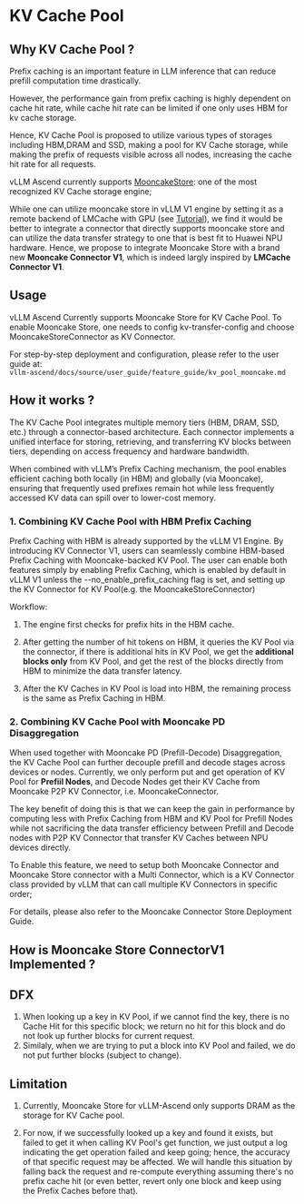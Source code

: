 # KV Cache Pool

## Why KV Cache Pool ?

Prefix caching is an important feature in LLM inference that can reduce prefill computation time drastically.

However, the performance gain from prefix caching is highly dependent on cache hit rate, while cache hit rate can be limited if one only uses HBM for kv cache storage.

Hence, KV Cache Pool is proposed to utilize various types of storages including HBM,DRAM and SSD, making a pool for KV Cache storage, while making the prefix of requests visible across all nodes, increasing the cache hit rate for all requests.

vLLM Ascend currently supports [MooncakeStore](https://github.com/kvcache-ai/Mooncake): one of the most recognized KV Cache storage engine;

While one can utilize mooncake store in vLLM V1 engine by setting it as a remote backend of LMCache with GPU (see [Tutorial](https://github.com/LMCache/LMCache/blob/dev/examples/kv_cache_reuse/remote_backends/mooncakestore/README.md)), we find it would be better to integrate a connector that directly supports mooncake store and can utilize the data transfer strategy to one that is best fit to Huawei NPU hardware. Hence, we propose to integrate Mooncake Store with a brand new **Mooncake Connector V1**, which is indeed largly inspired by **LMCache Connector V1**.

## Usage

vLLM Ascend Currently supports Mooncake Store for KV Cache Pool. To enable Mooncake Store, one needs to config kv-transfer-config and choose MooncakeStoreConnector as KV Connector.

For step-by-step deployment and configuration, please refer to the user guide at:  
`vllm-ascend/docs/source/user_guide/feature_guide/kv_pool_mooncake.md`

## How it works ?
The KV Cache Pool integrates multiple memory tiers (HBM, DRAM, SSD, etc.) through a connector-based architecture. Each connector implements a unified interface for storing, retrieving, and transferring KV blocks between tiers, depending on access frequency and hardware bandwidth.

When combined with vLLM’s Prefix Caching mechanism, the pool enables efficient caching both locally (in HBM) and globally (via Mooncake), ensuring that frequently used prefixes remain hot while less frequently accessed KV data can spill over to lower-cost memory.

### 1. Combining KV Cache Pool with HBM Prefix Caching
Prefix Caching with HBM is already supported by the vLLM V1 Engine.
By introducing KV Connector V1, users can seamlessly combine HBM-based Prefix Caching with Mooncake-backed KV Pool. The user can enable both features simply by enabling Prefix Caching, which is enabled by default in vLLM V1 unless the --no_enable_prefix_caching flag is set, and setting up the KV Connector for KV Pool(e.g. the MooncakeStoreConnector)

Workflow:

1. The engine first checks for prefix hits in the HBM cache.

2. After getting the number of hit tokens on HBM, it queries the KV Pool via the connector, if there is additional hits in KV Pool, we get the **additional blocks only** from KV Pool, and get the rest of the blocks directly from HBM to minimize the data transfer latency.

3. After the KV Caches in KV Pool is load into HBM, the remaining process is the same as Prefix Caching in HBM.

### 2. Combining KV Cache Pool with Mooncake PD Disaggregation

When used together with Mooncake PD (Prefill-Decode) Disaggregation, the KV Cache Pool can further decouple prefill and decode stages across devices or nodes. Currently, we only perform put and get operation of KV Pool for **Prefiil Nodes**, and Decode Nodes get their KV Cache from Mooncake P2P KV Connector, i.e. MooncakeConnector.

 The key benefit of doing this is that we can keep the gain in performance by computing less with Prefix Caching from HBM and KV Pool for Prefill Nodes while not sacrificing the data transfer efficiency between Prefill and Decode nodes with P2P KV Connector that transfer KV Caches between NPU devices directly.

To Enable this feature, we need to setup both Mooncake Connector and Mooncake Store connector with a Multi Connector, which is a KV Connector class provided by vLLM that can call multiple KV Connectors in specific order;

For details, please also refer to the Mooncake Connector Store Deployment Guide.
## How is Mooncake Store ConnectorV1 Implemented ?
## DFX
1. When looking up a key in KV Pool, if we cannot find the key, there is no Cache Hit for this specific block; we return no hit for this block and do not look up further blocks for current request.
2. Similaly, when we are trying to put a block into KV Pool and failed, we do not put further blocks (subject to change).

## Limitation

1. Currently, Mooncake Store for vLLM-Ascend only supports DRAM as the storage for KV Cache pool.

2. For now, if we successfully looked up a key and found it exists, but failed to get it when calling KV Pool's get function, we just output a log indicating the get operation failed and keep going; hence, the accuracy of that specific request may be affected. We will handle this situation by falling back the request and re-compute everything assuming there's no prefix cache hit (or even better, revert only one block and keep using the Prefix Caches before that).

